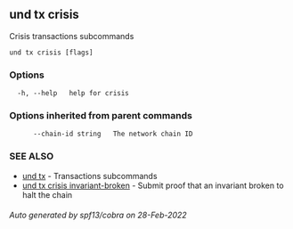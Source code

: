 ## und tx crisis

Crisis transactions subcommands

```
und tx crisis [flags]
```

### Options

```
  -h, --help   help for crisis
```

### Options inherited from parent commands

```
      --chain-id string   The network chain ID
```

### SEE ALSO

* [und tx](und_tx.md)	 - Transactions subcommands
* [und tx crisis invariant-broken](und_tx_crisis_invariant-broken.md)	 - Submit proof that an invariant broken to halt the chain

###### Auto generated by spf13/cobra on 28-Feb-2022

